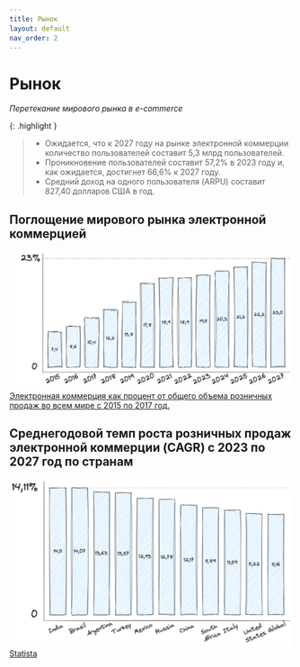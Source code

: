 ```yaml
---
title: Рынок
layout: default
nav_order: 2
---
```


# Рынок

_Перетекание мирового рынка в e-commerce_

{: .highlight }
> - Ожидается, что к 2027 году на рынке электронной коммерции количество пользователей составит 5,3 млрд пользователей.
> - Проникновение пользователей составит 57,2% в 2023 году и, как ожидается, достигнет 66,6% к 2027 году.
> - Cредний доход на одного пользователя (ARPU) составит 827,40 долларов США в год.

## Поглощение мирового рынка электронной коммерцией

![Absorption](/assets/images/OW_2.png "Absorption")
[Электронная коммерция как процент от общего объема розничных продаж во всем мире с 2015 по 2017 год.](https://www.statista.com/forecasts/220177/b2c-e-commerce-sales-cagr-forecast-for-selected-countries)

## Среднегодовой темп роста розничных продаж электронной коммерции (CAGR) с 2023 по 2027 год по странам

![Retail sales](/assets/images/OW_3.png "Retail Sales")
[Statista](https://www.statista.com/forecasts/220177/b2c-e-commerce-sales-cagr-forecast-for-selected-countries)
